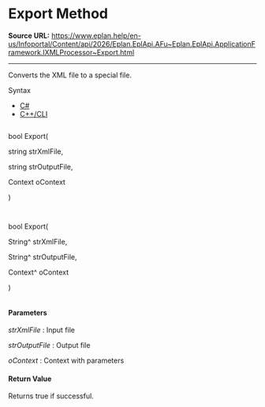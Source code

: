 # Export Method

**Source URL:** https://www.eplan.help/en-us/Infoportal/Content/api/2026/Eplan.EplApi.AFu~Eplan.EplApi.ApplicationFramework.IXMLProcessor~Export.html

---

Converts the XML file to a special file.

Syntax

- [C#](#i-syntax-CS)
- [C++/CLI](#i-syntax-CPP2005)

```
```
bool Export( 

   string strXmlFile,

   string strOutputFile,

   Context oContext

)
```
```

```
```
bool Export( 

   String^ strXmlFile,

   String^ strOutputFile,

   Context^ oContext

)
```
```

#### Parameters

*strXmlFile*
:   Input file

*strOutputFile*
:   Output file

*oContext*
:   Context with parameters

#### Return Value

Returns true if successful.
